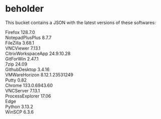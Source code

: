 # beholder
This bucket contains a JSON with the latest versions of these softwares:

Firefox            128.7.0          
NotepadPlusPlus    8.7.7            
FileZilla          3.68.1           
VNCViewer          7.13.1           
CitrixWorkspaceApp 24.9.10.28       
GitForWin          2.47.1           
7zip               24.09            
GithubDesktop      3.4.16           
VMWareHorizon      8.12.1.23531249  
Putty              0.82             
Chrome             133.0.6943.60    
VNCServer          7.13.1           
ProcessExplorer    17.06            
Edge                              
Python             3.13.2           
WinSCP             6.3.6            



